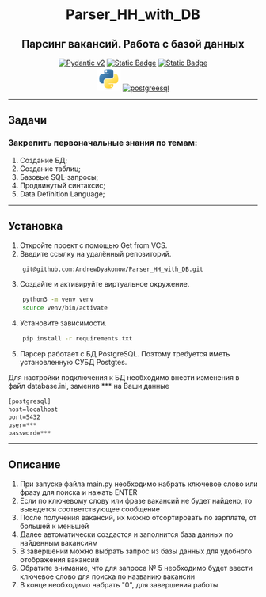 
<h1 align="center">Parser_HH_with_DB</h1>
<h2 align="center">Парсинг вакансий. Работа с базой данных</h2>

<div align="center">
    
<div>
    <a href="https://docs.pydantic.dev/latest/contributing/#badges" rel="nofollow"><img src="https://pypi-camo.global.ssl.fastly.net/efb81286fc744fbf809859d1089c3c8b100bbfd3/68747470733a2f2f696d672e736869656c64732e696f2f656e64706f696e743f75726c3d68747470733a2f2f7261772e67697468756275736572636f6e74656e742e636f6d2f707964616e7469632f707964616e7469632f6d61696e2f646f63732f62616467652f76322e6a736f6e" alt="Pydantic v2"></a>
    <a href="https://pypi.org/project/requests/2.29.0/"> <img alt="Static Badge" src="https://img.shields.io/badge/requests-2.29.0-green"></a>
    <a href="https://pypi.org/project/psycopg2/2.9.6/"><img alt="Static Badge" src="https://img.shields.io/badge/psycopg2--binary-2.9.6-green?labelColor=red&color=blue"></a>
</div>
<div>
    <a href="https://www.python.org/"><img width="48" height="48" src="https://raw.githubusercontent.com/devicons/devicon/master/icons/python/python-original.svg" alt="python"/></a>
    <a href="https://www.postgresql.org/"><img width="48" height="48" src="https://img.icons8.com/color/48/postgreesql.png" alt="postgreesql"/></a>
</div>

</div>

___
## Задачи
### Закрепить первоначальные знания по темам:
1. Создание БД;
2. Создание таблиц;
3. Базовые SQL-запросы;
4. Продвинутый синтаксис;
5. Data Definition Language;

___
## Установка

1. Откройте проект с помощью Get from VCS.
2. Введите ссылку на удалённый репозиторий. 
```bash
    git@github.com:AndrewDyakonow/Parser_HH_with_DB.git
```
3. Создайте и активируйте виртуальное окружение.
```bash
    python3 -m venv venv
    source venv/bin/activate
```
4. Установите зависимости.
```bash
    pip install -r requirements.txt
```

5. Парсер работает с БД PostgreSQL. Поэтому требуется иметь
установленную СУБД Postgtes. 

Для настройки подключения к БД необходимо внести изменения
в файл database.ini, заменив *** на Ваши данные

```
[postgresql]
host=localhost
port=5432
user=***
password=***

```

___

## Описание

1. При запуске файла main.py необходимо набрать ключевое слово или фразу для поиска и нажать ENTER
2. Если по ключевому слову или фразе вакансий не будет найдено, то выведется соответствующее сообщение
3. После получения вакансий, их можно отсортировать по зарплате, от большей к меньшей
4. Далее автоматически создастся и заполнится база данных по найденным вакансиям
5. В завершении можно выбрать запрос из базы данных для удобного отображения вакансий
6. Обратите внимание, что для запроса № 5 необходимо будет ввести ключевое слово для поиска по названию вакансии
7. В конце необходимо набрать "0", для завершения работы
